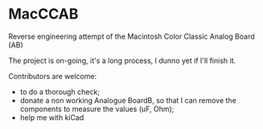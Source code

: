 # MacCCAB
Reverse engineering attempt of the Macintosh Color Classic Analog Board (AB)

The project is on-going, it's a long process, I dunno yet if I'll finish it.

Contributors are welcome:
- to do a thorough check;
- donate a non working Analogue BoardB, so that I can remove the components to measure the values (uF, Ohm);
- help me with kiCad
